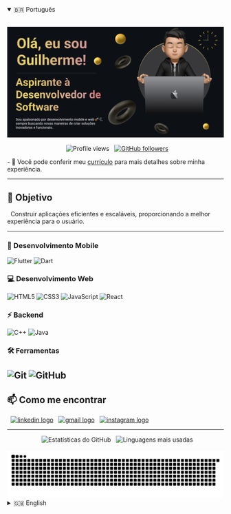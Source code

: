 <details open>
<summary>🇧🇷 Português</summary>

<p align="center">
  <img alt="banner" src="/img/bannerPT.png" width="600px"> </p>



<p align="center">
  <img alt="Profile views" src="https://komarev.com/ghpvc/?username=gui-ccr&color=red">
  <a href="https://github.com/gui-ccr?tab=followers"><img alt="GitHub followers" src="https://img.shields.io/github/followers/gui-ccr?label=Follow&style=social"></a>
</p>
- 📄 Você pode conferir meu <a href="https://drive.google.com/file/d/144rUZnW4qztCTp8K1HwYmRIhMCq0kX02/view?usp=sharing">currículo</a> para mais detalhes sobre minha experiência.

---

<h2 align="left">🎯 Objetivo</h2>

<p align="left">
  Construir aplicações eficientes e escaláveis, proporcionando a melhor experiência para o usuário.
</p>

---
### 🚀 Desenvolvimento Mobile
![Flutter](https://img.shields.io/badge/Flutter-02569B?style=plastic&logo=flutter&logoColor=white)
![Dart](https://img.shields.io/badge/Dart-0175C2?style=plastic&logo=dart&logoColor=white)

### 💻 Desenvolvimento Web
![HTML5](https://img.shields.io/badge/HTML5-E34F26?style=plastic&logo=html5&logoColor=white)
![CSS3](https://img.shields.io/badge/CSS3-1572B6?style=plastic&logo=css3&logoColor=white)
![JavaScript](https://img.shields.io/badge/JavaScript-F7DF1E?style=plastic&logo=javascript&logoColor=black)
![React](https://img.shields.io/badge/React-20232A?style=plastic&logo=react&logoColor=61DAFB)

### ⚡ Backend
![C++](https://img.shields.io/badge/C%2B%2B-00599C?style=plastic&logo=cplusplus&logoColor=white)
![Java](https://img.shields.io/badge/Java-ED8B00?style=plastic&logo=openjdk&logoColor=white)

### 🛠️ Ferramentas
![Git](https://img.shields.io/badge/Git-F05032?style=plastic&logo=git&logoColor=white)
![GitHub](https://img.shields.io/badge/GitHub-181717?style=plastic&logo=github&logoColor=white)
---

<h2 align="left">📫 Como me encontrar</h2>

<p align="left">
  <a href="https://www.linkedin.com/in/gui-ccr-" target="_blank"><img src="https://raw.githubusercontent.com/maurodesouza/profile-readme-generator/master/src/assets/icons/social/linkedin/default.svg" width="45" height="33" alt="linkedin logo"  /></a>
  <a href="mailto:guilhermerodrigues6484@gmail.com" target="_blank"><img src="https://raw.githubusercontent.com/maurodesouza/profile-readme-generator/master/src/assets/icons/social/gmail/default.svg" width="45" height="33" alt="gmail logo" /></a>
  <a href="https://www.instagram.com/gui_ccr_/" target="_blank"><img src="https://raw.githubusercontent.com/maurodesouza/profile-readme-generator/master/src/assets/icons/social/instagram/default.svg" width="45" height="33" alt="instagram logo" /></a>
</p>

---

<div align="center">
  <img src="https://github-readme-stats.vercel.app/api?username=gui-ccr&show_icons=true&include_all_commits=true&count_private=true&theme=gruvbox&locale=pt-br&hide_border=true&cache_seconds=3600" height="150" alt="Estatísticas do GitHub"  />
  <img src="https://github-readme-stats.vercel.app/api/top-langs?username=gui-ccr&locale=pt-br&layout=compact&card_width=320&langs_count=5&theme=gruvbox&hide_border=true&cache_seconds=3600" height="150" alt="Linguagens mais usadas"  />
</div>

<div align="center">
  <img src="https://raw.githubusercontent.com/gui-ccr/gui-ccr/output/github-contribution-grid-snake-golden.svg" alt="Snake animation" />
</div>

</details>

<details>
<summary>🇬🇧 English</summary>
  
<p align="center">
  <img alt="banner" src="/img/bannerEN.png" width="600px"> </p>

<p align="left">
  <img alt="Profile views" src="https://komarev.com/ghpvc/?username=gui-ccr&color=red">
  <a href="https://github.com/gui-ccr?tab=followers"><img alt="GitHub followers" src="https://img.shields.io/github/followers/gui-ccr?label=Follow&style=social"></a>
</p>
- 📄 You can check out my <a href="https://drive.google.com/file/d/144rUZnW4qztCTp8K1HwYmRIhMCq0kX02/view?usp=sharing">resume</a> for more details about my professional experience.

---

<h2 align="left">🎯 Objective</h2>

<p align="left">
  Build efficient and scalable applications, providing the best user experience.
</p>

---

### 🚀 Mobile Development
![Flutter](https://img.shields.io/badge/Flutter-02569B?style=plastic&logo=flutter&logoColor=white)
![Dart](https://img.shields.io/badge/Dart-0175C2?style=plastic&logo=dart&logoColor=white)

### 💻 Web Development
![HTML5](https://img.shields.io/badge/HTML5-E34F26?style=plastic&logo=html5&logoColor=white)
![CSS3](https://img.shields.io/badge/CSS3-1572B6?style=plastic&logo=css3&logoColor=white)
![JavaScript](https://img.shields.io/badge/JavaScript-F7DF1E?style=plastic&logo=javascript&logoColor=black)
![React](https://img.shields.io/badge/React-20232A?style=plastic&logo=react&logoColor=61DAFB)

### ⚡ Backend Development
![C++](https://img.shields.io/badge/C%2B%2B-00599C?style=plastic&logo=cplusplus&logoColor=white)
![Java](https://img.shields.io/badge/Java-ED8B00?style=plastic&logo=openjdk&logoColor=white)

### 🛠️ Tools
![Git](https://img.shields.io/badge/Git-F05032?style=plastic&logo=git&logoColor=white)
![GitHub](https://img.shields.io/badge/GitHub-181717?style=plastic&logo=github&logoColor=white)

---

<h2 align="left">📫 How to reach me</h2>

<p align="left">
  <a href="https://www.linkedin.com/in/gui-ccr-" target="_blank"><img src="https://raw.githubusercontent.com/maurodesouza/profile-readme-generator/master/src/assets/icons/social/linkedin/default.svg" width="45" height="33" alt="linkedin logo"  /></a>
  <a href="mailto:guilhermerodrigues6484@gmail.com" target="_blank"><img src="https://raw.githubusercontent.com/maurodesouza/profile-readme-generator/master/src/assets/icons/social/gmail/default.svg" width="45" height="33" alt="gmail logo" /></a>
  <a href="https://www.instagram.com/gui_ccr_/" target="_blank"><img src="https://raw.githubusercontent.com/maurodesouza/profile-readme-generator/master/src/assets/icons/social/instagram/default.svg" width="45" height="33" alt="instagram logo" /></a>
</p>

---


<div align="center">
  <img src="https://github-readme-stats.vercel.app/api?username=gui-ccr&show_icons=true&include_all_commits=true&count_private=true&theme=gruvbox&locale=en&hide_border=true&cache_seconds=3600" height="150" alt="GitHub Stats"  />
  <img src="https://github-readme-stats.vercel.app/api/top-langs?username=gui-ccr&locale=en&layout=compact&card_width=320&langs_count=5&theme=gruvbox&hide_border=true&cache_seconds=3600" height="150" alt="Top Languages"  />
</div>

---

<div align="center">
  <img src="https://raw.githubusercontent.com/gui-ccr/gui-ccr/output/github-contribution-grid-snake-golden.svg" alt="Snake animation" />
</div>

</details>

